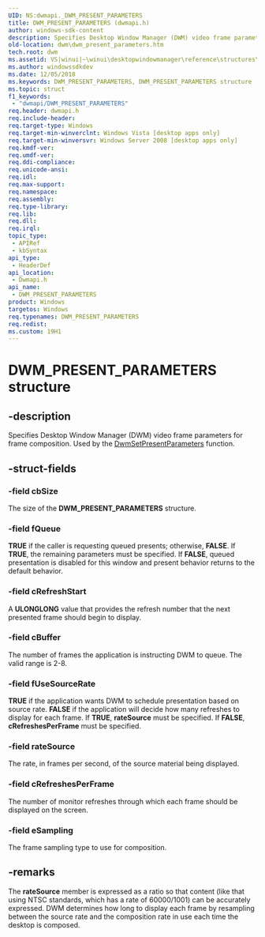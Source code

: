 ```yaml
---
UID: NS:dwmapi._DWM_PRESENT_PARAMETERS
title: DWM_PRESENT_PARAMETERS (dwmapi.h)
author: windows-sdk-content
description: Specifies Desktop Window Manager (DWM) video frame parameters for frame composition. Used by the DwmSetPresentParameters function.
old-location: dwm\dwm_present_parameters.htm
tech.root: dwm
ms.assetid: VS|winui|~\winui\desktopwindowmanager\reference\structures\dwm_present_parameters.htm
ms.author: windowssdkdev
ms.date: 12/05/2018
ms.keywords: DWM_PRESENT_PARAMETERS, DWM_PRESENT_PARAMETERS structure [Desktop Window Manager], _udwm_dwm_present_parameters, _udwm_dwm_present_parameters_cpp, dwm.dwm_present_parameters, dwmapi/DWM_PRESENT_PARAMETERS, winui._udwm_dwm_present_parameters
ms.topic: struct
f1_keywords: 
 - "dwmapi/DWM_PRESENT_PARAMETERS"
req.header: dwmapi.h
req.include-header: 
req.target-type: Windows
req.target-min-winverclnt: Windows Vista [desktop apps only]
req.target-min-winversvr: Windows Server 2008 [desktop apps only]
req.kmdf-ver: 
req.umdf-ver: 
req.ddi-compliance: 
req.unicode-ansi: 
req.idl: 
req.max-support: 
req.namespace: 
req.assembly: 
req.type-library: 
req.lib: 
req.dll: 
req.irql: 
topic_type:
 - APIRef
 - kbSyntax
api_type:
 - HeaderDef
api_location:
 - Dwmapi.h
api_name:
 - DWM_PRESENT_PARAMETERS
product: Windows
targetos: Windows
req.typenames: DWM_PRESENT_PARAMETERS
req.redist: 
ms.custom: 19H1
---
```


# DWM_PRESENT_PARAMETERS structure


## -description


Specifies Desktop Window Manager (DWM) video frame parameters for frame composition. Used by the <a href="https://docs.microsoft.com/windows/desktop/api/dwmapi/nf-dwmapi-dwmsetpresentparameters">DwmSetPresentParameters</a> function.


## -struct-fields




### -field cbSize

The size of the <b>DWM_PRESENT_PARAMETERS</b> structure.


### -field fQueue

<b>TRUE</b> if the caller is requesting queued presents; otherwise, <b>FALSE</b>. If <b>TRUE</b>, the remaining parameters must be specified. If <b>FALSE</b>, queued presentation is disabled for this window and present behavior returns to the default behavior.


### -field cRefreshStart

A <b>ULONGLONG</b> value that provides the refresh number that the next presented frame should begin to display.


### -field cBuffer

The number of frames the application is instructing DWM to queue. The valid range is 2-8.


### -field fUseSourceRate

<b>TRUE</b> if the application wants DWM to schedule presentation based on source rate. <b>FALSE</b> if the application will decide how many refreshes to display for each frame. If <b>TRUE</b>, <b>rateSource</b> must be specified. If <b>FALSE</b>, <b>cRefreshesPerFrame</b> must be specified.


### -field rateSource

The rate, in frames per second, of the source material being displayed.


### -field cRefreshesPerFrame

The number of monitor refreshes through which each frame should be displayed on the screen.


### -field eSampling

The frame sampling type to use for composition.


## -remarks



The <b>rateSource</b> member is expressed as a ratio so that content (like that using NTSC standards, which has a rate of 60000/1001) can be accurately expressed. DWM determines how long to display each frame by resampling between the source rate and the composition rate in use each time the desktop is composed.



